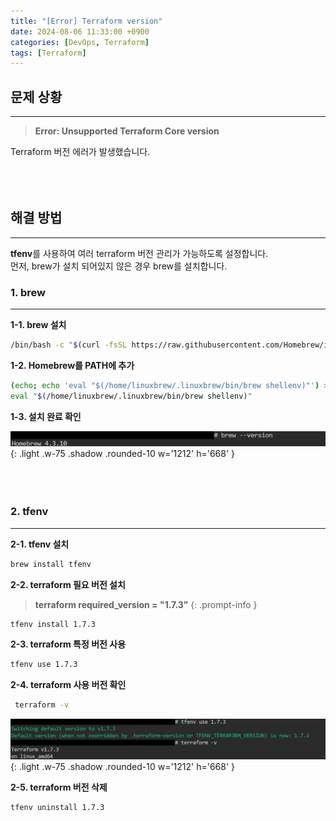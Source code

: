 ```yaml
---
title: "[Error] Terraform version"
date: 2024-08-06 11:33:00 +0900
categories: [DevOps, Terraform]
tags: [Terraform]
---
```


## **문제 상황**
---
> **Error: Unsupported Terraform Core version**

Terraform 버전 에러가 발생했습니다.
<br/><br/>
<br/><br/>

## **해결 방법**
---
**tfenv**를 사용하여 여러 terraform 버전 관리가 가능하도록 설정합니다.<br>
먼저, brew가 설치 되어있지 않은 경우 brew를 설치합니다.

### **1. brew**
---
**1-1. brew 설치**

```bash
/bin/bash -c "$(curl -fsSL https://raw.githubusercontent.com/Homebrew/install/HEAD/install.sh)"
```

**1-2. Homebrew를 PATH에 추가**<br>


```bash
(echo; echo 'eval "$(/home/linuxbrew/.linuxbrew/bin/brew shellenv)"') >> /root/.bashrc
eval "$(/home/linuxbrew/.linuxbrew/bin/brew shellenv)"
```

**1-3. 설치 완료 확인**

![brew](/assets/img/post_img/Terraform/2024-08-06-1.png){: .light .w-75 .shadow .rounded-10 w='1212' h='668' }
<br/><br/>
<br/><br/>

### **2. tfenv**
---
**2-1. tfenv 설치**
```bash
brew install tfenv
```

**2-2. terraform 필요 버전 설치**

> **terraform required_version = "1.7.3”**
{: .prompt-info }
```bash
tfenv install 1.7.3
```

**2-3. terraform 특정 버전 사용**
```bash
tfenv use 1.7.3
```

**2-4. terraform 사용 버전 확인**
```bash
 terraform -v
```
![tfenv](/assets/img/post_img/Terraform/2024-08-06-2.png){: .light .w-75 .shadow .rounded-10 w='1212' h='668' }

**2-5. terraform 버전 삭제**
```bash
tfenv uninstall 1.7.3
```
<br/><br/>
<br/><br/>